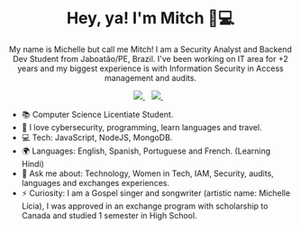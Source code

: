 <h1 align='center'>
  Hey, ya! I'm Mitch 👩💻
</h1>

<p align='center'>
  My name is Michelle but call me Mitch! I am a Security Analyst and Backend Dev Student from Jaboatão/PE, Brazil.
I've been working on IT area for +2 years and my biggest experience is with Information Security in Access management and audits. 
  </p>
  
  
  
  <p align='center'>
  <a href="https://www.linkedin.com/in/michellelicia/">
    <img src="https://img.shields.io/badge/Linkedin-%230077B5.svg?&style=for-the-badge&logo=linkedin&logoColor=white" />
  </a>&nbsp;&nbsp;
  <a href="https://instagram.com/michellelicia.ofc">
    <img src="https://img.shields.io/badge/Instagram-%23E4405F.svg?&style=for-the-badge&logo=instagram&logoColor=white" />        
  </a>&nbsp;&nbsp;
  
</p>



- 📚 Computer Science Licentiate Student.
- 💙 I love cybersecurity, programming, learn languages and travel.
- 💻 Tech: JavaScript, NodeJS, MongoDB.
- 🌍 Languages: English, Spanish, Portuguese and French. (Learning Hindi) 
- 💬 Ask me about: Technology, Women in Tech, IAM, Security, audits, languages and exchanges experiences. 
- ⚡ Curiosity: I am a Gospel singer and songwriter (artistic name: Michelle Lícia), I was approved in an exchange program with scholarship to Canada and studied 1 semester in High School. 
